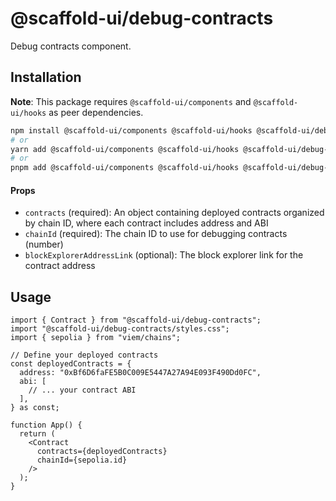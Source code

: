 # @scaffold-ui/debug-contracts

Debug contracts component.

## Installation

**Note**: This package requires `@scaffold-ui/components` and `@scaffold-ui/hooks` as peer dependencies.

```bash
npm install @scaffold-ui/components @scaffold-ui/hooks @scaffold-ui/debug-contracts
# or
yarn add @scaffold-ui/components @scaffold-ui/hooks @scaffold-ui/debug-contracts
# or
pnpm add @scaffold-ui/components @scaffold-ui/hooks @scaffold-ui/debug-contracts
```

#### Props

- `contracts` (required): An object containing deployed contracts organized by chain ID, where each contract includes address and ABI
- `chainId` (required): The chain ID to use for debugging contracts (number)
- `blockExplorerAddressLink` (optional): The block explorer link for the contract address

## Usage

```tsx
import { Contract } from "@scaffold-ui/debug-contracts";
import "@scaffold-ui/debug-contracts/styles.css";
import { sepolia } from "viem/chains";

// Define your deployed contracts
const deployedContracts = {
  address: "0xBf6D6faFE5B0C009E5447A27A94E093F490Dd0FC",
  abi: [
    // ... your contract ABI
  ],
} as const;

function App() {
  return (
    <Contract
      contracts={deployedContracts}
      chainId={sepolia.id}
    />
  );
}
```
